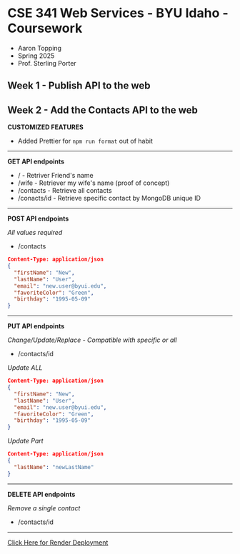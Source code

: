 # CSE 341 Web Services - BYU Idaho - Coursework

- Aaron Topping
- Spring 2025
- Prof. Sterling Porter

## Week 1 - Publish API to the web

## Week 2 - Add the Contacts API to the web

**CUSTOMIZED FEATURES**

- Added Prettier for `npm run format` out of habit

________________________
**GET API endpoints**

- / - Retriver Friend's name
- /wife - Retriever my wife's name (proof of concept)
- /contacts - Retrieve all contacts
- /conacts/id - Retrieve specific contact by MongoDB unique ID

________________________
**POST API endpoints**

*All values required*

- /contacts

```JSON
Content-Type: application/json
{
  "firstName": "New",
  "lastName": "User",
  "email": "new.user@byui.edu",
  "favoriteColor": "Green",
  "birthday": "1995-05-09"
}
```

________________________
**PUT API endpoints**

*Change/Update/Replace - Compatible with specific or all*

- /contacts/id

*Update ALL*
```JSON
Content-Type: application/json
{
  "firstName": "New",
  "lastName": "User",
  "email": "new.user@byui.edu",
  "favoriteColor": "Green",
  "birthday": "1995-05-09"
}
```

*Update Part*
```JSON
Content-Type: application/json
{
  "lastName": "newLastName"
}
```

________________________

**DELETE API endpoints**

*Remove a single contact*

- /contacts/id

________________________

[Click Here for Render Deployment](https://cse-341-topping.onrender.com/)
